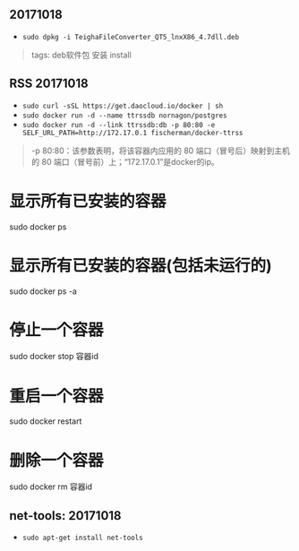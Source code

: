 ## 20171018
+ `sudo dpkg -i TeighaFileConverter_QT5_lnxX86_4.7dll.deb`
> tags: deb软件包 安装 install

## RSS 20171018
+ `sudo curl -sSL https://get.daocloud.io/docker | sh`
+ `sudo docker run -d --name ttrssdb nornagon/postgres`
+ `sudo docker run -d --link ttrssdb:db -p 80:80 -e SELF_URL_PATH=http://172.17.0.1 fischerman/docker-ttrss`
> -p 80:80：该参数表明，将该容器内应用的 80 端口（冒号后）映射到主机的 80 端口（冒号前）上；“172.17.0.1”是docker的ip。

# 显示所有已安装的容器
sudo docker ps

# 显示所有已安装的容器(包括未运行的)
sudo docker ps -a

# 停止一个容器
sudo docker stop 容器id

# 重启一个容器
sudo docker restart

# 删除一个容器
sudo docker rm 容器id

## net-tools: 20171018
+ `sudo apt-get install net-tools`
